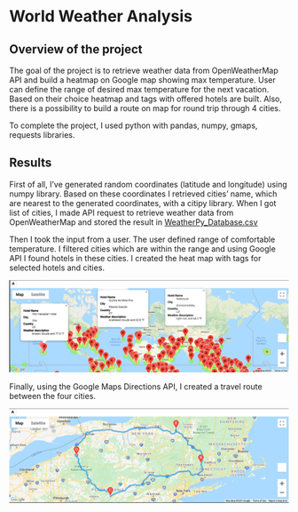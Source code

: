# World Weather Analysis

## Overview of the project
The goal of the project is to retrieve weather data from OpenWeatherMap API and build a heatmap on Google map showing max temperature.
User can define the range of desired max temperature for the next vacation. Based on their choice heatmap and tags with offered hotels are built. Also, there is a possibility to build a route on map for round trip through 4 cities.

To complete the project, I used python with pandas, numpy, gmaps, requests libraries.

## Results
First of all, I’ve generated random coordinates (latitude and longitude) using numpy library. Based on these coordinates I retrieved cities’ name, which are nearest to the generated coordinates, with a citipy library. 
When I got list of cities, I made API request to retrieve weather data from OpenWeatherMap and stored the result in [WeatherPy_Database.csv](https://github.com/angkohtenko/World_Weather_Analysis/blob/main/Weather_Database/WeatherPy_Database.csv) 

Then I took the input from a user. The user defined range of comfortable temperature. I filtered cities which are within the range and using Google API I found hotels in these cities. I created the heat map with tags for selected hotels and cities.

![](https://github.com/angkohtenko/World_Weather_Analysis/blob/main/Vacation_Search/WeatherPy_vacation_map.png)

Finally, using the Google Maps Directions API, I created a travel route between the four cities.

![](https://github.com/angkohtenko/World_Weather_Analysis/blob/main/Vacation_Itinerary/WeatherPy_travel_map.png)

